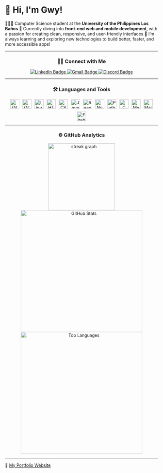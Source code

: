 # 👋 Hi, I'm Gwy!

👩🏻‍💻 Computer Science student at the **University of the Philippines Los Baños**
🎨 Currently diving into **front-end web and mobile development**, with a passion for creating clean, responsive, and user-friendly interfaces
🌱 I’m always learning and exploring new technologies to build better, faster, and more accessible apps!

---

<h3 align="center">🤝🏻 Connect with Me</h3>

<div align="center">
  <a href="https://www.linkedin.com/in/mgatolentino/" target="_blank">
    <img src="https://img.shields.io/badge/LinkedIn-0077B5?style=for-the-badge&logo=linkedin&logoColor=white" alt="LinkedIn Badge"/>
  </a>
  <a href="mailto:marygwyneth.tolentino@gmail.com" target="_blank">
    <img src="https://img.shields.io/badge/Gmail-EA4335?style=for-the-badge&logo=gmail&logoColor=white" alt="Gmail Badge"/>
  </a>
  <a href="https://discord.com/users/gwynnnot" target="_blank">
    <img src="https://img.shields.io/badge/Discord-5865F2?style=for-the-badge&logo=discord&logoColor=white" alt="Discord Badge"/>
  </a>
</div>

---

<h3 align="center">🛠 Languages and Tools</h3>  

<div align="center" style="display: flex; justify-content: center; flex-wrap: wrap; gap: 10px;">
  <img title="GitHub" alt="GitHub" width="30px" src="https://cdn.jsdelivr.net/gh/devicons/devicon/icons/github/github-original.svg" />
  <img title="Git" alt="Git" width="30px" src="https://cdn.jsdelivr.net/gh/devicons/devicon/icons/git/git-original.svg" />
  <img title="Linux" alt="Linux" width="30px" src="https://cdn.jsdelivr.net/gh/devicons/devicon/icons/linux/linux-original.svg" />
  <img title="HTML5" alt="HTML" width="30px" src="https://cdn.jsdelivr.net/gh/devicons/devicon/icons/html5/html5-plain.svg" />
  <img title="CSS3" alt="CSS" width="30px" src="https://cdn.jsdelivr.net/gh/devicons/devicon/icons/css3/css3-plain.svg" />
  <img title="JavaScript" alt="JavaScript" width="30px" src="https://cdn.jsdelivr.net/gh/devicons/devicon/icons/javascript/javascript-plain.svg" />
  <img title="React" alt="React" width="30px" src="https://cdn.jsdelivr.net/gh/devicons/devicon/icons/react/react-original.svg" />
  <img title="NodeJS" alt="NodeJS" width="30px" src="https://cdn.jsdelivr.net/gh/devicons/devicon/icons/nodejs/nodejs-original.svg" />
  <img title="Python" alt="Python" width="30px" src="https://cdn.jsdelivr.net/gh/devicons/devicon/icons/python/python-plain.svg" />
  <img title="C" alt="C" width="30px" src="https://cdn.jsdelivr.net/gh/devicons/devicon/icons/c/c-original.svg" />
  <img title="MySQL" alt="MySQL" width="30px" src="https://cdn.jsdelivr.net/gh/devicons/devicon/icons/mysql/mysql-original.svg" />
  <img title="MariaDB" alt="MariaDB" width="30px" src="https://cdn.jsdelivr.net/gh/devicons/devicon/icons/mariadb/mariadb-original.svg" />
  <img title="Firebase" alt="Firebase" width="30px" src="https://cdn.jsdelivr.net/gh/devicons/devicon/icons/firebase/firebase-plain.svg" />
</div>

---

<h3 align="center">⚙️ GitHub Analytics</h3>
<div align="center">
  <img src="https://streak-stats.demolab.com?user=gwynnnot&locale=en&mode=daily&theme=dracula&hide_border=false&border_radius=5&order=3" height="220" alt="streak graph"  />
</div>

<div align="center">
  <img src="https://github-readme-stats-git-masterrstaa-rickstaa.vercel.app/api?username=gwynnnot&theme=dracula&count_private=true&show_icons=true&include_all_commits=true&custom_title=GitHub&nbsp;Stats" alt="GitHub Stats" width="400" />
  <br/>
  <img src="https://github-readme-stats-git-masterrstaa-rickstaa.vercel.app/api/top-langs/?username=gwynnnot&theme=dracula&layout=compact" alt="Top Languages" width="400" />
</div>

---

🔗 [My Portfolio Website](https://gwynnnot.github.io/matolentino8.github.io/)

